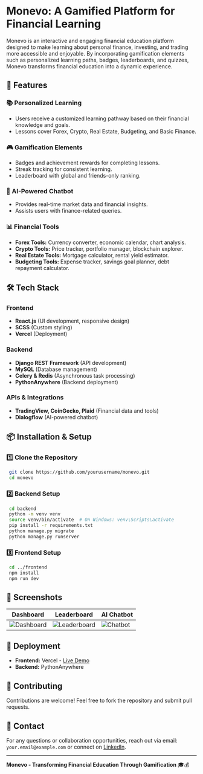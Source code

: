 # Monevo: A Gamified Platform for Financial Learning

Monevo is an interactive and engaging financial education platform designed to make learning about personal finance, investing, and trading more accessible and enjoyable. By incorporating gamification elements such as personalized learning paths, badges, leaderboards, and quizzes, Monevo transforms financial education into a dynamic experience.

## 🚀 Features

### 📚 Personalized Learning
- Users receive a customized learning pathway based on their financial knowledge and goals.
- Lessons cover Forex, Crypto, Real Estate, Budgeting, and Basic Finance.

### 🎮 Gamification Elements
- Badges and achievement rewards for completing lessons.
- Streak tracking for consistent learning.
- Leaderboard with global and friends-only ranking.

### 🤖 AI-Powered Chatbot
- Provides real-time market data and financial insights.
- Assists users with finance-related queries.

### 📊 Financial Tools
- **Forex Tools:** Currency converter, economic calendar, chart analysis.
- **Crypto Tools:** Price tracker, portfolio manager, blockchain explorer.
- **Real Estate Tools:** Mortgage calculator, rental yield estimator.
- **Budgeting Tools:** Expense tracker, savings goal planner, debt repayment calculator.

## 🛠️ Tech Stack

### Frontend
- **React.js** (UI development, responsive design)
- **SCSS** (Custom styling)
- **Vercel** (Deployment)

### Backend
- **Django REST Framework** (API development)
- **MySQL** (Database management)
- **Celery & Redis** (Asynchronous task processing)
- **PythonAnywhere** (Backend deployment)

### APIs & Integrations
- **TradingView, CoinGecko, Plaid** (Financial data and tools)
- **Dialogflow** (AI-powered chatbot)

## 📦 Installation & Setup

### 1️⃣ Clone the Repository
```sh
 git clone https://github.com/yourusername/monevo.git
 cd monevo
```

### 2️⃣ Backend Setup
```sh
 cd backend
 python -m venv venv
 source venv/bin/activate  # On Windows: venv\Scripts\activate
 pip install -r requirements.txt
 python manage.py migrate
 python manage.py runserver
```

### 3️⃣ Frontend Setup
```sh
 cd ../frontend
 npm install
 npm run dev
```

## 📸 Screenshots
| Dashboard | Leaderboard | AI Chatbot |
|-----------|------------|------------|
| ![Dashboard](screenshots/dashboard.png) | ![Leaderboard](screenshots/leaderboard.png) | ![Chatbot](screenshots/chatbot.png) |

## 🚀 Deployment
- **Frontend:** Vercel - [Live Demo](https://monevo.vercel.app)
- **Backend:** PythonAnywhere

## 🤝 Contributing
Contributions are welcome! Feel free to fork the repository and submit pull requests.

## 📩 Contact
For any questions or collaboration opportunities, reach out via email: `your.email@example.com` or connect on [LinkedIn](https://linkedin.com/in/your-profile).

---
**Monevo - Transforming Financial Education Through Gamification** 🎓💰
